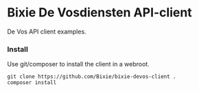 # Bixie De Vosdiensten API-client

De Vos API client examples.

### Install

Use git/composer to install the client in a webroot.

```
git clone https://github.com/Bixie/bixie-devos-client .
composer install
```

